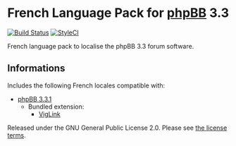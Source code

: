 # French Language Pack for [phpBB](https://www.phpbb.com/) 3.3

[![Build Status](https://travis-ci.com/qiaeru/phpbb-language-fr.svg?branch=3.3.x)](https://travis-ci.com/qiaeru/phpbb-language-fr) [![StyleCI](https://styleci.io/repos/70081134/shield?style=flat&branch=3.3.x)](https://styleci.io/repos/70081134)

French language pack to localise the phpBB 3.3 forum software.

## Informations

Includes the following French locales compatible with:

- [phpBB 3.3.1](https://download.phpbb.com/pub/release/3.3/3.3.1/)
  - Bundled extension:
    - [VigLink](https://github.com/phpbb-extensions/viglink)

Released under the GNU General Public License 2.0. Please see [the license terms](https://github.com/qiaeru/phpbb-language-fr/blob/3.3.x/language/fr/LICENSE).
